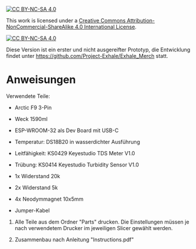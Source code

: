[![CC BY-NC-SA 4.0][cc-by-nc-sa-shield]][cc-by-nc-sa]

This work is licensed under a
[Creative Commons Attribution-NonCommercial-ShareAlike 4.0 International License][cc-by-nc-sa].

[![CC BY-NC-SA 4.0][cc-by-nc-sa-image]][cc-by-nc-sa]

[cc-by-nc-sa]: http://creativecommons.org/licenses/by-nc-sa/4.0/
[cc-by-nc-sa-image]: https://licensebuttons.net/l/by-nc-sa/4.0/88x31.png
[cc-by-nc-sa-shield]: https://img.shields.io/badge/License-CC%20BY--NC--SA%204.0-lightgrey.svg


Diese Version ist ein erster und nicht ausgereifter Prototyp, die Entwicklung findet unter https://github.com/Project-Exhale/Exhale_Merch statt.

# Anweisungen

Verwendete Teile:

- Arctic F9 3-Pin 
- Weck 1590ml
- ESP-WROOM-32 als Dev Board mit USB-C
- Temperatur: DS18B20 in wasserdichter Ausführung
- Leitfähigkeit: KS0429 Keyestudio TDS Meter V1.0
- Trübung: KS0414 Keyestudio Turbidity Sensor V1.0

- 1x Widerstand 20k
- 2x Widerstand 5k
- 4x Neodymmagnet 10x5mm
- Jumper-Kabel

1. Alle Teile aus dem Ordner "Parts" drucken. Die Einstellungen müssen je nach verwendetem Drucker im jeweiligen Slicer gewählt werden.


2. Zusammenbau nach Anleitung "Instructions.pdf"

